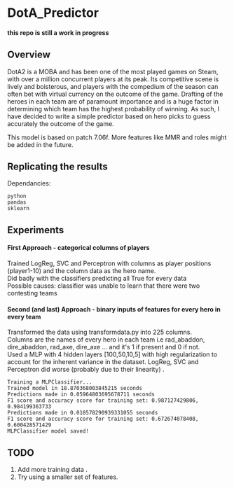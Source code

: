 # DotA_Predictor

#### this repo is still a work in progress

## Overview
DotA2 is a MOBA and has been one of the most played games on Steam, with over a million concurrent players at its peak. Its competitive scene is lively and boisterous, and players with the compedium of the season can often bet with virtual currency on the outcome of the game.
Drafting of the heroes in each team are of paramount importance and is a huge factor in determining which team has the highest probability of winning. As such, I have decided to write a simple predictor based on hero picks to guess accurately the outcome of the game.

This model is based on patch 7.06f. More features like MMR and roles might be added in the future.

## Replicating the results
Dependancies:
```
python
pandas
sklearn
```
## Experiments

#### First Approach - categorical columns of players
Trained LogReg, SVC and Perceptron with columns as player positions (player1-10) and the column data as the hero name.  
Did badly with the classifiers predicting all True for every data  
Possible causes: classifier was unable to learn that there were two contesting teams

#### Second (and last) Approach - binary inputs of features for every hero in every team
Transformed the data using transformdata.py into 225 columns.  
Columns are the names of every hero in each team i.e rad_abaddon, dire_abaddon, rad_axe, dire_axe ... and it's 1 if present and 0 if not.  
Used a MLP with 4 hidden layers [100,50,10,5] with high regularization to account for the inherent variance in the dataset.
LogReg, SVC and Perceptron did worse (probably due to their linearity) . 
```
Training a MLPClassifier...
Trained model in 18.870368003845215 seconds
Predictions made in 0.05964803695678711 seconds
F1 score and accuracy score for training set: 0.987127429806, 0.984199363733
Predictions made in 0.018578290939331055 seconds
F1 score and accuracy score for training set: 0.672674078408, 0.600428571429
MLPClassifier model saved!
```

## TODO
1) Add more training data .   
2) Try using a smaller set of features.  
